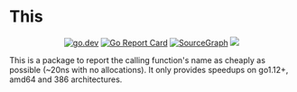 # This

<p align="center">
  <a href="https://pkg.go.dev/github.com/zeebo/this"><img src="https://img.shields.io/badge/doc-reference-007d9b?logo=go&style=flat-square" alt="go.dev" /></a>
  <a href="https://goreportcard.com/report/github.com/zeebo/this"><img src="https://goreportcard.com/badge/github.com/zeebo/this?style=flat-square" alt="Go Report Card" /></a>
  <a href="https://sourcegraph.com/github.com/zeebo/this?badge"><img src="https://sourcegraph.com/github.com/zeebo/this/-/badge.svg?style=flat-square" alt="SourceGraph" /></a>
  <img src="https://img.shields.io/badge/license-MIT-blue?style=flat-square" />
</p>

This is a package to report the calling function's name as cheaply as possible (~20ns with no allocations). It only provides speedups on go1.12+, amd64 and 386 architectures.

